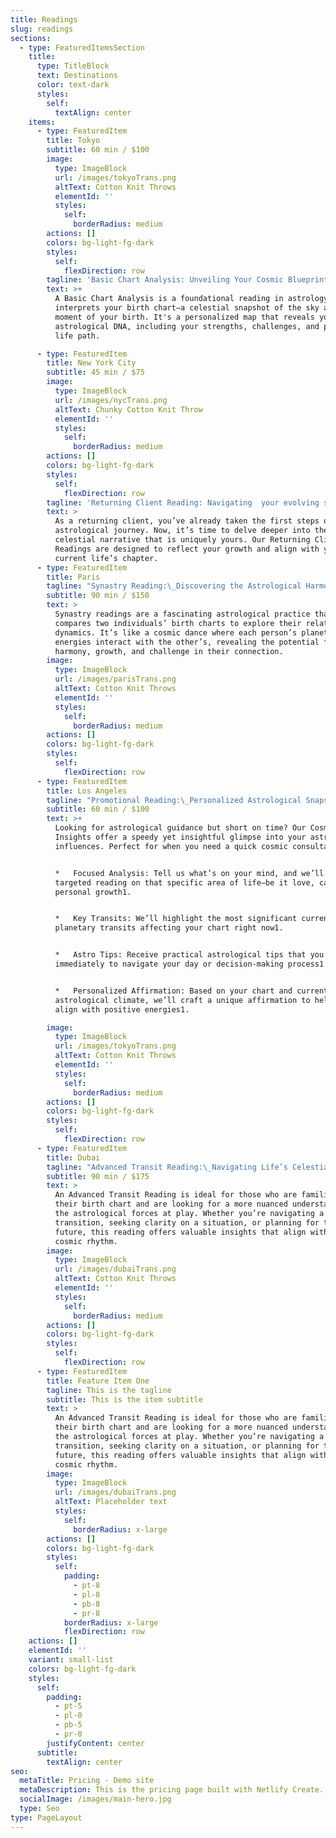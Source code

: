 ```yaml
---
title: Readings
slug: readings
sections:
  - type: FeaturedItemsSection
    title:
      type: TitleBlock
      text: Destinations
      color: text-dark
      styles:
        self:
          textAlign: center
    items:
      - type: FeaturedItem
        title: Tokyo
        subtitle: 60 min / $100
        image:
          type: ImageBlock
          url: /images/tokyoTrans.png
          altText: Cotton Knit Throws
          elementId: ''
          styles:
            self:
              borderRadius: medium
        actions: []
        colors: bg-light-fg-dark
        styles:
          self:
            flexDirection: row
        tagline: 'Basic Chart Analysis: Unveiling Your Cosmic Blueprint'
        text: >+
          A Basic Chart Analysis is a foundational reading in astrology that
          interprets your birth chart—a celestial snapshot of the sky at the
          moment of your birth. It's a personalized map that reveals your unique
          astrological DNA, including your strengths, challenges, and potential
          life path.

      - type: FeaturedItem
        title: New York City
        subtitle: 45 min / $75
        image:
          type: ImageBlock
          url: /images/nycTrans.png
          altText: Chunky Cotton Knit Throw
          elementId: ''
          styles:
            self:
              borderRadius: medium
        actions: []
        colors: bg-light-fg-dark
        styles:
          self:
            flexDirection: row
        tagline: 'Returning Client Reading: Navigating  your evolving stars'
        text: >
          As a returning client, you’ve already taken the first steps on your
          astrological journey. Now, it’s time to delve deeper into the
          celestial narrative that is uniquely yours. Our Returning Client
          Readings are designed to reflect your growth and align with your
          current life’s chapter.
      - type: FeaturedItem
        title: Paris
        tagline: "Synastry Reading:\_Discovering the Astrological Harmony Between Souls"
        subtitle: 90 min / $150
        text: >
          Synastry readings are a fascinating astrological practice that
          compares two individuals’ birth charts to explore their relational
          dynamics. It’s like a cosmic dance where each person’s planetary
          energies interact with the other’s, revealing the potential for
          harmony, growth, and challenge in their connection.
        image:
          type: ImageBlock
          url: /images/parisTrans.png
          altText: Cotton Knit Throws
          elementId: ''
          styles:
            self:
              borderRadius: medium
        actions: []
        colors: bg-light-fg-dark
        styles:
          self:
            flexDirection: row
      - type: FeaturedItem
        title: Los Angeles
        tagline: "Promotional Reading:\_Personalized Astrological Snapshot"
        subtitle: 60 min / $100
        text: >+
          Looking for astrological guidance but short on time? Our Cosmic Quick
          Insights offer a speedy yet insightful glimpse into your astrological
          influences. Perfect for when you need a quick cosmic consultation!


          *   Focused Analysis: Tell us what’s on your mind, and we’ll provide a
          targeted reading on that specific area of life—be it love, career, or
          personal growth1.


          *   Key Transits: We’ll highlight the most significant current
          planetary transits affecting your chart right now1.


          *   Astro Tips: Receive practical astrological tips that you can apply
          immediately to navigate your day or decision-making process1.


          *   Personalized Affirmation: Based on your chart and current
          astrological climate, we’ll craft a unique affirmation to help you
          align with positive energies1.

        image:
          type: ImageBlock
          url: /images/tokyoTrans.png
          altText: Cotton Knit Throws
          elementId: ''
          styles:
            self:
              borderRadius: medium
        actions: []
        colors: bg-light-fg-dark
        styles:
          self:
            flexDirection: row
      - type: FeaturedItem
        title: Dubai
        tagline: "Advanced Transit Reading:\_Navigating Life’s Celestial Currents"
        subtitle: 90 min / $175
        text: >
          An Advanced Transit Reading is ideal for those who are familiar with
          their birth chart and are looking for a more nuanced understanding of
          the astrological forces at play. Whether you’re navigating a
          transition, seeking clarity on a situation, or planning for the
          future, this reading offers valuable insights that align with the
          cosmic rhythm.
        image:
          type: ImageBlock
          url: /images/dubaiTrans.png
          altText: Cotton Knit Throws
          elementId: ''
          styles:
            self:
              borderRadius: medium
        actions: []
        colors: bg-light-fg-dark
        styles:
          self:
            flexDirection: row
      - type: FeaturedItem
        title: Feature Item One
        tagline: This is the tagline
        subtitle: This is the item subtitle
        text: >
          An Advanced Transit Reading is ideal for those who are familiar with
          their birth chart and are looking for a more nuanced understanding of
          the astrological forces at play. Whether you’re navigating a
          transition, seeking clarity on a situation, or planning for the
          future, this reading offers valuable insights that align with the
          cosmic rhythm.
        image:
          type: ImageBlock
          url: /images/dubaiTrans.png
          altText: Placeholder text
          styles:
            self:
              borderRadius: x-large
        actions: []
        colors: bg-light-fg-dark
        styles:
          self:
            padding:
              - pt-8
              - pl-8
              - pb-8
              - pr-8
            borderRadius: x-large
            flexDirection: row
    actions: []
    elementId: ''
    variant: small-list
    colors: bg-light-fg-dark
    styles:
      self:
        padding:
          - pt-5
          - pl-0
          - pb-5
          - pr-0
        justifyContent: center
      subtitle:
        textAlign: center
seo:
  metaTitle: Pricing - Demo site
  metaDescription: This is the pricing page built with Netlify Create.
  socialImage: /images/main-hero.jpg
  type: Seo
type: PageLayout
---
```

